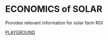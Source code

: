 # ECONOMICS of SOLAR
Provides relevant information for solar farm ROI

[PLAYGROUND](https://colab.research.google.com/drive/1ilXmfHSQQLagDk999tIWEzIIUS7xNEha?usp=sharing)
